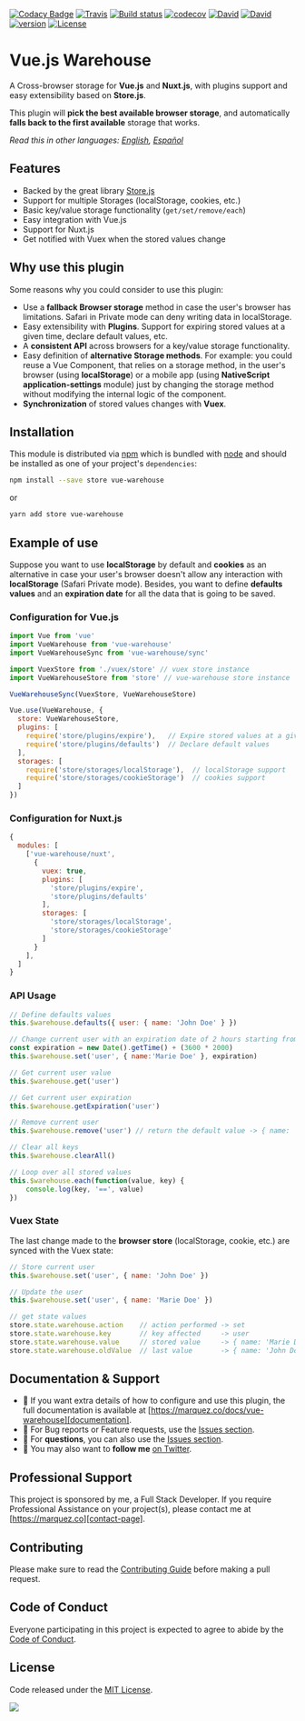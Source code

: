 [![Codacy Badge](https://img.shields.io/codacy/grade/6fd62c3807d84982bfbd6e3298707bef.svg)](https://www.codacy.com/app/juliomrqz/vue-warehouse?utm_source=github.com&utm_medium=referral&utm_content=juliomrqz/vue-warehouse&utm_campaign=Badge_Grade)
[![Travis](https://img.shields.io/travis/juliomrqz/vue-warehouse.svg)](https://travis-ci.org/juliomrqz/vue-warehouse)
[![Build status](https://ci.appveyor.com/api/projects/status/5ihdnfef7siyph3n?svg=true)](https://ci.appveyor.com/project/juliomrqz/vue-warehouse)
[![codecov](https://img.shields.io/codecov/c/github/juliomrqz/vue-warehouse/develop.svg)](https://codecov.io/gh/juliomrqz/vue-warehouse)
[![David](https://img.shields.io/david/peer/juliomrqz/vue-warehouse.svg)](https://david-dm.org/juliomrqz/vue-warehouse?type=peer)
[![David](https://img.shields.io/david/dev/juliomrqz/vue-warehouse.svg)](https://david-dm.org/juliomrqz/vue-warehouse?type=dev)
[![version](https://img.shields.io/npm/v/vue-warehouse.svg)](https://www.npmjs.com/package/vue-warehouse)
[![License](https://img.shields.io/badge/license-MIT-blue.svg)](https://raw.githubusercontent.com/juliomrqz/vue-warehouse/develop/LICENSE)

# Vue.js Warehouse

A Cross-browser storage for **Vue.js** and **Nuxt.js**, with plugins support and easy extensibility based on **Store.js**.

This plugin will **pick the best available browser storage**, and automatically **falls back to the first available** storage that works.

*Read this in other languages: [English][documentation], [Español][documentation-es]*

## Features

* Backed by the great library [Store.js][storejs]
* Support for multiple Storages (localStorage, cookies, etc.)
* Basic key/value storage functionality (`get/set/remove/each`)
* Easy integration with Vue.js
* Support for Nuxt.js
* Get notified with Vuex when the stored values change

## Why use this plugin

Some reasons why you could consider to use this plugin:

* Use a **fallback Browser storage** method in case the user's browser has limitations. Safari in Private mode can deny writing data in localStorage.
* Easy extensibility with **Plugins**. Support for expiring stored values at a given time, declare default values, etc.
* A **consistent API** across browsers for a key/value storage functionality.
* Easy definition of **alternative Storage methods**. For example: you could reuse a Vue Component, that relies on a storage method, in the user's browser (using **localStorage**) or a mobile app (using **NativeScript application-settings** module) just by changing the storage method without modifying the internal logic of the component.
* **Synchronization** of stored values changes with **Vuex**.

## Installation

This module is distributed via [npm][npm-homepage] which is bundled with [node][node-homepage] and should be installed as one of your project's `dependencies`:

```bash
npm install --save store vue-warehouse
```

or

```bash
yarn add store vue-warehouse
```

## Example of use

Suppose you want to use **localStorage** by default and **cookies** as an alternative in case your user's browser doesn't allow any interaction with **localStorage** (Safari Private mode). Besides, you want to define **defaults values** and an **expiration date** for all the data that is going to be saved.

### Configuration for Vue.js

```javascript
import Vue from 'vue'
import VueWarehouse from 'vue-warehouse'
import VueWarehouseSync from 'vue-warehouse/sync'

import VuexStore from './vuex/store' // vuex store instance
import VueWarehouseStore from 'store' // vue-warehouse store instance

VueWarehouseSync(VuexStore, VueWarehouseStore)

Vue.use(VueWarehouse, {
  store: VueWarehouseStore,
  plugins: [
    require('store/plugins/expire'),   // Expire stored values at a given time
    require('store/plugins/defaults')  // Declare default values
  ],
  storages: [
    require('store/storages/localStorage'),  // localStorage support
    require('store/storages/cookieStorage')  // cookies support
  ]
})
```

### Configuration for Nuxt.js

```javascript
{
  modules: [
    ['vue-warehouse/nuxt',
      {
        vuex: true,
        plugins: [
          'store/plugins/expire',
          'store/plugins/defaults'
        ],
        storages: [
          'store/storages/localStorage',
          'store/storages/cookieStorage'
        ]
      }
    ],
  ]
}
```

### API Usage

```javascript
// Define defaults values
this.$warehouse.defaults({ user: { name: 'John Doe' } })

// Change current user with an expiration date of 2 hours starting from now
const expiration = new Date().getTime() + (3600 * 2000)
this.$warehouse.set('user', { name:'Marie Doe' }, expiration)

// Get current user value
this.$warehouse.get('user')

// Get current user expiration
this.$warehouse.getExpiration('user')

// Remove current user
this.$warehouse.remove('user') // return the default value -> { name: 'John Doe' }

// Clear all keys
this.$warehouse.clearAll()

// Loop over all stored values
this.$warehouse.each(function(value, key) {
	console.log(key, '==', value)
})
```

### Vuex State

The last change made to the **browser store** (localStorage, cookie, etc.) are synced with the Vuex state:

```javascript
// Store current user
this.$warehouse.set('user', { name: 'John Doe' })

// Update the user
this.$warehouse.set('user', { name: 'Marie Doe' })

// get state values
store.state.warehouse.action    // action performed -> set
store.state.warehouse.key       // key affected     -> user
store.state.warehouse.value     // stored value     -> { name: 'Marie Doe' }
store.state.warehouse.oldValue  // last value       -> { name: 'John Doe' }
```

## Documentation & Support

- 📄 If you want extra details of how to configure and use this plugin, the full documentation is available at [https://marquez.co/docs/vue-warehouse][documentation].
- 🐞 For Bug reports or Feature requests, use the [Issues section][issues].
- 💬 For **questions**, you can also use the [Issues section][issues].
- 🚀 You may also want to **follow me** [on Twitter][twitter].

## Professional Support

This project is sponsored by me, a Full Stack Developer. If you require Professional Assistance on your project(s), please contact me at [https://marquez.co][contact-page].

## Contributing

Please make sure to read the [Contributing Guide][contributing] before making a pull request.

## Code of Conduct

Everyone participating in this project is expected to agree to abide by the [Code of Conduct][code-of-conduct].

## License

Code released under the  [MIT License][license-page].

![](https://ga-beacon.appspot.com/UA-65885578-17/juliomrqz/vue-warehouse?pixel)

[npm-homepage]: https://www.npmjs.com/
[node-homepage]: https://nodejs.org
[storejs]: https://github.com/marcuswestin/store.js/
[documentation]: https://marquez.co/docs/vue-warehouse?utm_source=github&utm_medium=readme&utm_campaign=vue-warehouse
[documentation-es]: https://marquez.co/es/docs/vue-warehouse?utm_source=github&utm_medium=readme&utm_campaign=vue-warehouse
[contributing]: https://marquez.co/docs/vue-warehouse/contributing?utm_source=github&utm_medium=readme&utm_campaign=vue-warehouse
[code-of-conduct]: https://www.contributor-covenant.org/version/2/0/code_of_conduct/
[issues]: https://github.com/juliomrqz/vue-warehouse/issues
[spectrum-chat]: https://spectrum.chat/bazzite/login?r=https://spectrum.chat/bazzite/open-source
[twitter]: https://twitter.com/AceforthHQ
[contact-page]: https://marquez.co?utm_source=github&utm_medium=readme&utm_campaign=vue-warehouse
[license-page]: https://marquez.co/docs/vue-warehouse/license?utm_source=github&utm_medium=readme&utm_campaign=vue-warehouse
